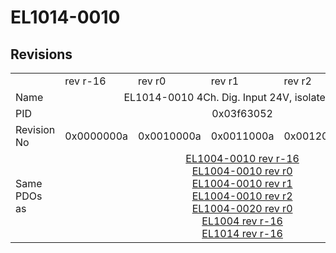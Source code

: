 # EL1014-0010

## Revisions
<table>
<tr>
<td></td>
<td>rev r-16</td>
<td>rev r0</td>
<td>rev r1</td>
<td>rev r2</td>
<td>rev r3</td>
</tr>
<tr>
<td>Name</td>
<td colspan=5 align="center">EL1014-0010 4Ch. Dig. Input 24V, isolated, 10µs</td>
</tr>
<tr>
<td>PID</td>
<td colspan=5 align="center">0x03f63052</td>
</tr>
<tr>
<td>Revision No</td>
<td>0x0000000a</td>
<td>0x0010000a</td>
<td>0x0011000a</td>
<td>0x0012000a</td>
<td>0x0013000a</td>
</tr>
<tr>
<td>Same PDOs as</td>
<td colspan=5 align="center"><a href="EL1004-0010.md">EL1004-0010 rev r-16</a><br/><a href="EL1004-0010.md">EL1004-0010 rev r0</a><br/><a href="EL1004-0010.md">EL1004-0010 rev r1</a><br/><a href="EL1004-0010.md">EL1004-0010 rev r2</a><br/><a href="EL1004-0020.md">EL1004-0020 rev r0</a><br/><a href="EL1004.md">EL1004 rev r-16</a><br/><a href="EL1014.md">EL1014 rev r-16</a></td>
</tr>
</table>

